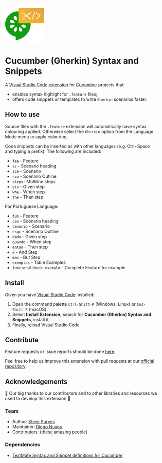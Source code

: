 ![](images/logo.png)

# Cucumber (Gherkin) Syntax and Snippets

A [Visual Studio Code](https://code.visualstudio.com/) [extension](https://marketplace.visualstudio.com/items?itemName=stevejpurves.cucumber) for [Cucumber](https://cucumber.io/) projects that:

- enables syntax highlight for  `.feature` files;
- offers code snippets or templates to write `Gherkin` scenarios faster.

## How to use

Source files with the `.feature` extension will automatically have syntax colouring applied. Otherwise select the `Gherkin` option from the Language Mode menu to apply colouring.

Code snippets can be inserted as with other languages (e.g. Ctrl+Space and typing a prefix). The following are included:

- `fea` - Feature
- `sc` - Scenario heading
- `sce` - Scenario
- `sco` - Scenario Outline
- `steps`- Multiline steps
- `giv` - Given step
- `whe` - When step
- `the` - Then step

 For Portuguese Language:

- `fun` - Feature
- `cen` - Scenario heading
- `cenario` - Scenario
- `esqc` - Scenario Outline
- `dado` - Given step
- `quando` - When step
- `entao` - Then step
- `e` - And Step
- `mas` - But Step
- `exemplos` - Table Examples
- `funcionalidade_exemplo` - Complete Feature for example

## Install

Given you have [Visual Studio Code](https://code.visualstudio.com/) installed:

1. Open the command palette `Ctrl-Shift-P` (Windows, Linux) or `Cmd-Shift-P` (macOS).
2. Select **Install Extension**, search for **Cucumber (Gherkin) Syntax and Snippets**, install it.
3. Finally, reload Visual Studio Code.

## Contribute

Feature requests or issue reports should be done [here](https://github.com/stevejpurves/vscode-cucumber/issues).

Feel free to help us improve this extension with pull requests at our [official repository](https://github.com/stevejpurves/vscode-cucumber).

## Acknowledgements

👏 Our big thanks to our contributors and to other libraries and resources we used to develop this extension 👏

### Team

- Author: [Steve Purves](mailto:stevejpurves@gmail.com)
- Maintainer: [Diogo Nunes](https://github.com/dialex)
- Contributors: [(these amazing people)](https://github.com/stevejpurves/vscode-cucumber/graphs/contributors)

### Dependencies

- [TextMate Syntax and Snippet definitions for Cucumber](https://github.com/cucumber/cucumber-tmbundle)
